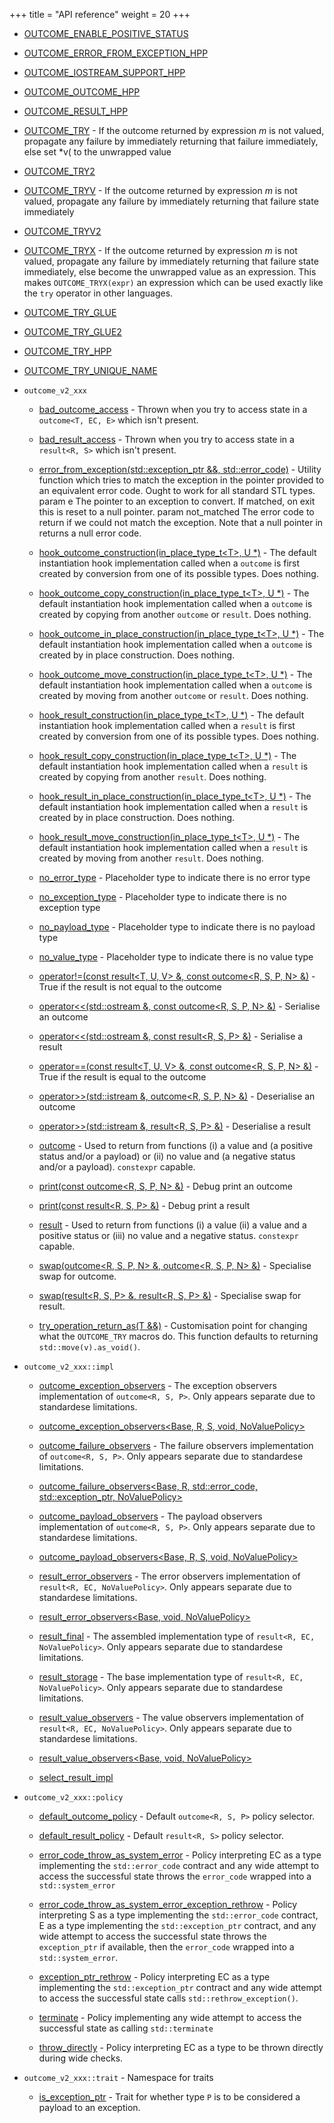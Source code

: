 +++
title = "API reference"
weight = 20
+++
  - [OUTCOME\_ENABLE\_POSITIVE\_STATUS](doc_result.md#result.hpp "OUTCOME_ENABLE_POSITIVE_STATUS")

  - [OUTCOME\_ERROR\_FROM\_EXCEPTION\_HPP](doc_utils.md#utils.hpp "OUTCOME_ERROR_FROM_EXCEPTION_HPP")

  - [OUTCOME\_IOSTREAM\_SUPPORT\_HPP](doc_iostream_support.md#iostream_support.hpp "OUTCOME_IOSTREAM_SUPPORT_HPP")

  - [OUTCOME\_OUTCOME\_HPP](doc_outcome.md#outcome.hpp "OUTCOME_OUTCOME_HPP")

  - [OUTCOME\_RESULT\_HPP](doc_result.md#result.hpp "OUTCOME_RESULT_HPP")

  - [OUTCOME\_TRY](doc_try.md#OUTCOME_TRY "OUTCOME_TRY") - If the outcome returned by expression *m* is not valued, propagate any failure by immediately returning that failure immediately, else set \*v( to the unwrapped value

  - [OUTCOME\_TRY2](doc_try.md#try.hpp "OUTCOME_TRY2")

  - [OUTCOME\_TRYV](doc_try.md#OUTCOME_TRYV "OUTCOME_TRYV") - If the outcome returned by expression *m* is not valued, propagate any failure by immediately returning that failure state immediately

  - [OUTCOME\_TRYV2](doc_try.md#try.hpp "OUTCOME_TRYV2")

  - [OUTCOME\_TRYX](doc_try.md#OUTCOME_TRYX "OUTCOME_TRYX") - If the outcome returned by expression *m* is not valued, propagate any failure by immediately returning that failure state immediately, else become the unwrapped value as an expression. This makes `OUTCOME_TRYX(expr)` an expression which can be used exactly like the `try` operator in other languages.

  - [OUTCOME\_TRY\_GLUE](doc_try.md#try.hpp "OUTCOME_TRY_GLUE")

  - [OUTCOME\_TRY\_GLUE2](doc_try.md#try.hpp "OUTCOME_TRY_GLUE2")

  - [OUTCOME\_TRY\_HPP](doc_try.md#try.hpp "OUTCOME_TRY_HPP")

  - [OUTCOME\_TRY\_UNIQUE\_NAME](doc_try.md#try.hpp "OUTCOME_TRY_UNIQUE_NAME")

  - `outcome_v2_xxx`
    
      - [bad\_outcome\_access](doc_outcome.md#outcome_v2_xxx::bad_outcome_access "outcome_v2_xxx::bad_outcome_access") - Thrown when you try to access state in a `outcome<T, EC, E>` which isn't present.
    
      - [bad\_result\_access](doc_result.md#outcome_v2_xxx::bad_result_access "outcome_v2_xxx::bad_result_access") - Thrown when you try to access state in a `result<R, S>` which isn't present.
    
      - [error\_from\_exception(std::exception\_ptr &&, std::error\_code)](doc_utils.md#outcome_v2_xxx::error_from_exception(std::exception_ptr&&,std::error_code) "outcome_v2_xxx::error_from_exception(std::exception_ptr &&, std::error_code)") - Utility function which tries to match the exception in the pointer provided to an equivalent error code. Ought to work for all standard STL types. param e The pointer to an exception to convert. If matched, on exit this is reset to a null pointer. param not\_matched The error code to return if we could not match the exception. Note that a null pointer in returns a null error code.
    
      - [hook\_outcome\_construction(in\_place\_type\_t\<T\>, U \*)](doc_outcome.md#outcome_v2_xxx::hook_outcome_construction(in_place_type_t-T-,U*) "outcome_v2_xxx::hook_outcome_construction(in_place_type_t\<T\>, U *)") - The default instantiation hook implementation called when a `outcome` is first created by conversion from one of its possible types. Does nothing.
    
      - [hook\_outcome\_copy\_construction(in\_place\_type\_t\<T\>, U \*)](doc_outcome.md#outcome_v2_xxx::hook_outcome_copy_construction(in_place_type_t-T-,U*) "outcome_v2_xxx::hook_outcome_copy_construction(in_place_type_t\<T\>, U *)") - The default instantiation hook implementation called when a `outcome` is created by copying from another `outcome` or `result`. Does nothing.
    
      - [hook\_outcome\_in\_place\_construction(in\_place\_type\_t\<T\>, U \*)](doc_outcome.md#outcome_v2_xxx::hook_outcome_in_place_construction(in_place_type_t-T-,U*) "outcome_v2_xxx::hook_outcome_in_place_construction(in_place_type_t\<T\>, U *)") - The default instantiation hook implementation called when a `outcome` is created by in place construction. Does nothing.
    
      - [hook\_outcome\_move\_construction(in\_place\_type\_t\<T\>, U \*)](doc_outcome.md#outcome_v2_xxx::hook_outcome_move_construction(in_place_type_t-T-,U*) "outcome_v2_xxx::hook_outcome_move_construction(in_place_type_t\<T\>, U *)") - The default instantiation hook implementation called when a `outcome` is created by moving from another `outcome` or `result`. Does nothing.
    
      - [hook\_result\_construction(in\_place\_type\_t\<T\>, U \*)](doc_result.md#outcome_v2_xxx::hook_result_construction(in_place_type_t-T-,U*) "outcome_v2_xxx::hook_result_construction(in_place_type_t\<T\>, U *)") - The default instantiation hook implementation called when a `result` is first created by conversion from one of its possible types. Does nothing.
    
      - [hook\_result\_copy\_construction(in\_place\_type\_t\<T\>, U \*)](doc_result.md#outcome_v2_xxx::hook_result_copy_construction(in_place_type_t-T-,U*) "outcome_v2_xxx::hook_result_copy_construction(in_place_type_t\<T\>, U *)") - The default instantiation hook implementation called when a `result` is created by copying from another `result`. Does nothing.
    
      - [hook\_result\_in\_place\_construction(in\_place\_type\_t\<T\>, U \*)](doc_result.md#outcome_v2_xxx::hook_result_in_place_construction(in_place_type_t-T-,U*) "outcome_v2_xxx::hook_result_in_place_construction(in_place_type_t\<T\>, U *)") - The default instantiation hook implementation called when a `result` is created by in place construction. Does nothing.
    
      - [hook\_result\_move\_construction(in\_place\_type\_t\<T\>, U \*)](doc_result.md#outcome_v2_xxx::hook_result_move_construction(in_place_type_t-T-,U*) "outcome_v2_xxx::hook_result_move_construction(in_place_type_t\<T\>, U *)") - The default instantiation hook implementation called when a `result` is created by moving from another `result`. Does nothing.
    
      - [no\_error\_type](doc_result.md#outcome_v2_xxx::no_error_type "outcome_v2_xxx::no_error_type") - Placeholder type to indicate there is no error type
    
      - [no\_exception\_type](doc_outcome.md#outcome_v2_xxx::no_exception_type "outcome_v2_xxx::no_exception_type") - Placeholder type to indicate there is no exception type
    
      - [no\_payload\_type](doc_outcome.md#outcome_v2_xxx::no_payload_type "outcome_v2_xxx::no_payload_type") - Placeholder type to indicate there is no payload type
    
      - [no\_value\_type](doc_result.md#outcome_v2_xxx::no_value_type "outcome_v2_xxx::no_value_type") - Placeholder type to indicate there is no value type
    
      - [operator\!=(const result\<T, U, V\> &, const outcome\<R, S, P, N\> &)](doc_outcome.md#outcome_v2_xxx::operator!=(constresult-T,U,V-&,constoutcome-R,S,P,N-&) "outcome_v2_xxx::operator!=(const result\<T, U, V\> &, const outcome\<R, S, P, N\> &)") - True if the result is not equal to the outcome
    
      - [operator\<\<(std::ostream &, const outcome\<R, S, P, N\> &)](doc_iostream_support.md#outcome_v2_xxx::operator--(std::ostream&,constoutcome-R,S,P,N-&) "outcome_v2_xxx::operator\<\<(std::ostream &, const outcome\<R, S, P, N\> &)") - Serialise an outcome
    
      - [operator\<\<(std::ostream &, const result\<R, S, P\> &)](doc_iostream_support.md#outcome_v2_xxx::operator--(std::ostream&,constresult-R,S,P-&) "outcome_v2_xxx::operator\<\<(std::ostream &, const result\<R, S, P\> &)") - Serialise a result
    
      - [operator==(const result\<T, U, V\> &, const outcome\<R, S, P, N\> &)](doc_outcome.md#outcome_v2_xxx::operator==(constresult-T,U,V-&,constoutcome-R,S,P,N-&) "outcome_v2_xxx::operator==(const result\<T, U, V\> &, const outcome\<R, S, P, N\> &)") - True if the result is equal to the outcome
    
      - [operator\>\>(std::istream &, outcome\<R, S, P, N\> &)](doc_iostream_support.md#outcome_v2_xxx::operator--(std::istream&,outcome-R,S,P,N-&) "outcome_v2_xxx::operator\>\>(std::istream &, outcome\<R, S, P, N\> &)") - Deserialise an outcome
    
      - [operator\>\>(std::istream &, result\<R, S, P\> &)](doc_iostream_support.md#outcome_v2_xxx::operator--(std::istream&,result-R,S,P-&) "outcome_v2_xxx::operator\>\>(std::istream &, result\<R, S, P\> &)") - Deserialise a result
    
      - [outcome](doc_outcome.md#outcome_v2_xxx::outcome-R,S,P,NoValuePolicy- "outcome_v2_xxx::outcome\<R, S, P, NoValuePolicy\>") - Used to return from functions (i) a value and (a positive status and/or a payload) or (ii) no value and (a negative status and/or a payload). `constexpr` capable.
    
      - [print(const outcome\<R, S, P, N\> &)](doc_iostream_support.md#outcome_v2_xxx::print(constoutcome-R,S,P,N-&) "outcome_v2_xxx::print(const outcome\<R, S, P, N\> &)") - Debug print an outcome
    
      - [print(const result\<R, S, P\> &)](doc_iostream_support.md#outcome_v2_xxx::print(constresult-R,S,P-&) "outcome_v2_xxx::print(const result\<R, S, P\> &)") - Debug print a result
    
      - [result](doc_result.md#outcome_v2_xxx::result-R,S,NoValuePolicy- "outcome_v2_xxx::result\<R, S, NoValuePolicy\>") - Used to return from functions (i) a value (ii) a value and a positive status or (iii) no value and a negative status. `constexpr` capable.
    
      - [swap(outcome\<R, S, P, N\> &, outcome\<R, S, P, N\> &)](doc_outcome.md#outcome_v2_xxx::swap(outcome-R,S,P,N-&,outcome-R,S,P,N-&) "outcome_v2_xxx::swap(outcome\<R, S, P, N\> &, outcome\<R, S, P, N\> &)") - Specialise swap for outcome.
    
      - [swap(result\<R, S, P\> &, result\<R, S, P\> &)](doc_result.md#outcome_v2_xxx::swap(result-R,S,P-&,result-R,S,P-&) "outcome_v2_xxx::swap(result\<R, S, P\> &, result\<R, S, P\> &)") - Specialise swap for result.
    
      - [try\_operation\_return\_as(T &&)](doc_try.md#outcome_v2_xxx::try_operation_return_as(T&&) "outcome_v2_xxx::try_operation_return_as(T &&)") - Customisation point for changing what the `OUTCOME_TRY` macros do. This function defaults to returning `std::move(v).as_void()`.

  - `outcome_v2_xxx::impl`
    
      - [outcome\_exception\_observers](doc_outcome.md#outcome_v2_xxx::impl::outcome_exception_observers-Base,R,S,P,NoValuePolicy- "outcome_v2_xxx::impl::outcome_exception_observers\<Base, R, S, P, NoValuePolicy\>") - The exception observers implementation of `outcome<R, S, P>`. Only appears separate due to standardese limitations.
    
      - [outcome\_exception\_observers\<Base, R, S, void, NoValuePolicy\>](doc_outcome.md#outcome.hpp "outcome_v2_xxx::impl::outcome_exception_observers\<Base, R, S, void, NoValuePolicy\>")
    
      - [outcome\_failure\_observers](doc_outcome.md#outcome_v2_xxx::impl::outcome_failure_observers-Base,R,S,P,NoValuePolicy- "outcome_v2_xxx::impl::outcome_failure_observers\<Base, R, S, P, NoValuePolicy\>") - The failure observers implementation of `outcome<R, S, P>`. Only appears separate due to standardese limitations.
    
      - [outcome\_failure\_observers\<Base, R, std::error\_code, std::exception\_ptr, NoValuePolicy\>](doc_outcome.md#outcome.hpp "outcome_v2_xxx::impl::outcome_failure_observers\<Base, R, std::error_code, std::exception_ptr, NoValuePolicy\>")
    
      - [outcome\_payload\_observers](doc_outcome.md#outcome_v2_xxx::impl::outcome_payload_observers-Base,R,S,P,NoValuePolicy- "outcome_v2_xxx::impl::outcome_payload_observers\<Base, R, S, P, NoValuePolicy\>") - The payload observers implementation of `outcome<R, S, P>`. Only appears separate due to standardese limitations.
    
      - [outcome\_payload\_observers\<Base, R, S, void, NoValuePolicy\>](doc_outcome.md#outcome.hpp "outcome_v2_xxx::impl::outcome_payload_observers\<Base, R, S, void, NoValuePolicy\>")
    
      - [result\_error\_observers](doc_result.md#outcome_v2_xxx::impl::result_error_observers-Base,EC,NoValuePolicy- "outcome_v2_xxx::impl::result_error_observers\<Base, EC, NoValuePolicy\>") - The error observers implementation of `result<R, EC, NoValuePolicy>`. Only appears separate due to standardese limitations.
    
      - [result\_error\_observers\<Base, void, NoValuePolicy\>](doc_result.md#result.hpp "outcome_v2_xxx::impl::result_error_observers\<Base, void, NoValuePolicy\>")
    
      - [result\_final](doc_result.md#outcome_v2_xxx::impl::result_final-R,S,NoValuePolicy- "outcome_v2_xxx::impl::result_final\<R, S, NoValuePolicy\>") - The assembled implementation type of `result<R, EC, NoValuePolicy>`. Only appears separate due to standardese limitations.
    
      - [result\_storage](doc_result.md#outcome_v2_xxx::impl::result_storage-R,EC,NoValuePolicy- "outcome_v2_xxx::impl::result_storage\<R, EC, NoValuePolicy\>") - The base implementation type of `result<R, EC, NoValuePolicy>`. Only appears separate due to standardese limitations.
    
      - [result\_value\_observers](doc_result.md#outcome_v2_xxx::impl::result_value_observers-Base,R,NoValuePolicy- "outcome_v2_xxx::impl::result_value_observers\<Base, R, NoValuePolicy\>") - The value observers implementation of `result<R, EC, NoValuePolicy>`. Only appears separate due to standardese limitations.
    
      - [result\_value\_observers\<Base, void, NoValuePolicy\>](doc_result.md#result.hpp "outcome_v2_xxx::impl::result_value_observers\<Base, void, NoValuePolicy\>")
    
      - [select\_result\_impl](doc_result.md#result.hpp "outcome_v2_xxx::impl::select_result_impl\<R, EC, NoValuePolicy\>")

  - `outcome_v2_xxx::policy`
    
      - [default\_outcome\_policy](doc_outcome.md#outcome_v2_xxx::policy::default_outcome_policy-R,S,P- "outcome_v2_xxx::policy::default_outcome_policy\<R, S, P\>") - Default `outcome<R, S, P>` policy selector.
    
      - [default\_result\_policy](doc_result.md#outcome_v2_xxx::policy::default_result_policy-EC- "outcome_v2_xxx::policy::default_result_policy\<EC\>") - Default `result<R, S>` policy selector.
    
      - [error\_code\_throw\_as\_system\_error](doc_result.md#outcome_v2_xxx::policy::error_code_throw_as_system_error-EC- "outcome_v2_xxx::policy::error_code_throw_as_system_error\<EC\>") - Policy interpreting EC as a type implementing the `std::error_code` contract and any wide attempt to access the successful state throws the `error_code` wrapped into a `std::system_error`
    
      - [error\_code\_throw\_as\_system\_error\_exception\_rethrow](doc_outcome.md#outcome_v2_xxx::policy::error_code_throw_as_system_error_exception_rethrow-R,S,P- "outcome_v2_xxx::policy::error_code_throw_as_system_error_exception_rethrow\<R, S, P\>") - Policy interpreting S as a type implementing the `std::error_code` contract, E as a type implementing the `std::exception_ptr` contract, and any wide attempt to access the successful state throws the `exception_ptr` if available, then the `error_code` wrapped into a `std::system_error`.
    
      - [exception\_ptr\_rethrow](doc_result.md#outcome_v2_xxx::policy::exception_ptr_rethrow-EC- "outcome_v2_xxx::policy::exception_ptr_rethrow\<EC\>") - Policy interpreting EC as a type implementing the `std::exception_ptr` contract and any wide attempt to access the successful state calls `std::rethrow_exception()`.
    
      - [terminate](doc_result.md#outcome_v2_xxx::policy::terminate "outcome_v2_xxx::policy::terminate") - Policy implementing any wide attempt to access the successful state as calling `std::terminate`
    
      - [throw\_directly](doc_result.md#outcome_v2_xxx::policy::throw_directly-EC- "outcome_v2_xxx::policy::throw_directly\<EC\>") - Policy interpreting EC as a type to be thrown directly during wide checks.

  - `outcome_v2_xxx::trait` - Namespace for traits
    
      - [is\_exception\_ptr](doc_outcome.md#outcome_v2_xxx::trait::is_exception_ptr-P- "outcome_v2_xxx::trait::is_exception_ptr\<P\>") - Trait for whether type `P` is to be considered a payload to an exception.
